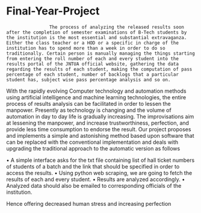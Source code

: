 # Final-Year-Project
                    The process of analyzing the released results soon after the completion of semester examinations of B-Tech students by the institution is the most essential and substantial extravaganza. Either the class teacher or a HOD or a specific in charge of the institution has to spend more than a week in order to do so traditionally. Certain person is manually managing the things starting from entering the roll number of each and every student into the results portal of the JNTUA official website, gathering the data regarding the results of each student, making the computation of pass percentage of each student, number of backlogs that a particular student has, subject wise pass percentage analysis and so on. 
With the rapidly evolving Computer technology and automation methods using artificial intelligence and machine learning technologies, the entire process of results analysis can be facilitated in order to lessen the manpower.
Presently as technology is changing and the volume of automation in day to day life is gradually increasing. The improvisations aim at lessening the manpower, and increase trustworthiness, perfection, and provide less time consumption to endorse the result. Our project proposes and implements a simple and astonishing method based upon software that can be replaced with the conventional implementation and deals with upgrading the traditional approach to the automatic version as follows

•	A simple interface asks for the txt file containing list of hall ticket numbers of students of a batch and the link that should be specified in order to access the results. 
•	Using python web scraping, we are going to fetch the results of each and every student.
•	Results are analyzed accordingly.
•	Analyzed data should also be emailed to corresponding officials of the institution.

Hence offering decreased human stress and increasing perfection

